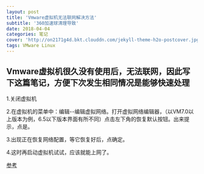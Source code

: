 ```yaml
---
layout: post
title: 'Vmware虚拟机无法联网解决方法'
subtitle: '360加速球清理导致'
date: 2018-04-04
categories: 笔记
cover: 'http://on2171g4d.bkt.clouddn.com/jekyll-theme-h2o-postcover.jpg'
tags: VMware Linux
---
```


## Vmware虚拟机很久没有使用后，无法联网，因此写下这篇笔记，方便下次发生相同情况是能够快速处理


1.关闭虚拟机

2.在虚拟机的菜单中：编辑--编辑虚拟网络。打开虚拟网络编辑器，（以VM7.0以上版本为例，6.5以下版本界面有所不同）点击左下角的恢复默认按钮。出来提示，点是。

3.出现正在恢复网络配置，等它恢复好后，点确定。

4.这时再启动虚拟机试试，应该就能上网了。

[参考](https://blog.csdn.net/aaron_zhang939/article/details/78616873)
